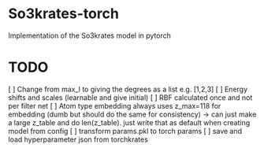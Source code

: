# So3krates-torch
Implementation of the So3krates model in pytorch

# TODO

[ ] Change from max_l to giving the degrees as a list e.g. [1,2,3]
[ ] Energy shifts and scales (learnable and give initial)
[ ] RBF calculated once and not per filter net
[ ] Atom type embedding always uses z_max=118 for embedding (dumb but should do the same for consistency) -> can just make a large z_table and do len(z_table). just write that as default when creating model from config
[ ] transform params.pkl to torch params
[ ] save and load hyperparameter json from torchkrates